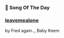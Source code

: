 ### 🎵 Song Of The Day

### [leavemealone](https://open.spotify.com/track/1MVqeIAwhD4T44AKVkIfic)

by Fred again.., Baby Keem
